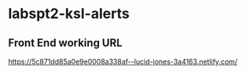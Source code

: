 # labspt2-ksl-alerts

## Front End working URL
https://5c871dd85a0e9e0008a338af--lucid-jones-3a4163.netlify.com/